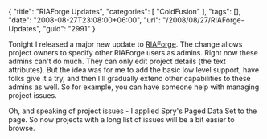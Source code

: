 {
	"title": "RIAForge Updates",
	"categories": [
		"ColdFusion"
	],
	"tags": [],
	"date": "2008-08-27T23:08:00+06:00",
	"url": "/2008/08/27/RIAForge-Updates",
	"guid": "2991"
}

Tonight I released a major new update to <a href="http://www.riaforge.org">RIAForge</a>. The change allows project owners to specify other RIAForge users as admins. Right now these admins can't do much. They can only edit project details (the text attributes). But the idea was for me to add the basic low level support, have folks give it a try, and then I'll gradually extend other capabilities to these admins as well. So for example, you can have someone help with managing project issues. 

Oh, and speaking of project issues - I applied Spry's Paged Data Set to the page. So now projects with a long list of issues will be a bit easier to browse.